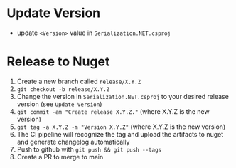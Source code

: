 Update Version
==========
* update `<Version>` value in `Serialization.NET.csproj`

Release to Nuget
==========
1. Create a new branch called `release/X.Y.Z`
2. `git checkout -b release/X.Y.Z`
3. Change the version in `Serialization.NET.csproj` to your desired release version (see `Update Version`)
4. `git commit -am "Create release X.Y.Z."` (where X.Y.Z is the new version)
5. `git tag -a X.Y.Z -m "Version X.Y.Z"` (where X.Y.Z is the new version)
6. The CI pipeline will recognize the tag and upload the artifacts to nuget and generate changelog automatically
7. Push to github with `git push && git push --tags`
8. Create a PR to merge to main
